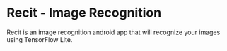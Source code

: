 # Recit - Image Recognition
Recit is an image recognition android app that will recognize your images using TensorFlow Lite.
